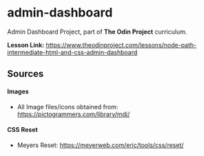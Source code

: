 # admin-dashboard
Admin Dashboard Project, part of **The Odin Project** curriculum.  

**Lesson Link:** https://www.theodinproject.com/lessons/node-path-intermediate-html-and-css-admin-dashboard

**Sources**
---------------
#### **Images** ####
- All Image files/icons obtained from: https://pictogrammers.com/library/mdi/
#### **CSS Reset** ####
- Meyers Reset: https://meyerweb.com/eric/tools/css/reset/

